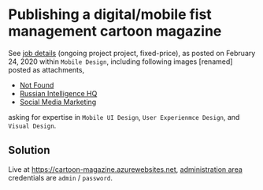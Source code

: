 # Publishing a digital/mobile fist management cartoon magazine

See [job details](docs/job-details.pdf) (ongoing project project, fixed-price), as posted on February 24, 2020 within `Mobile Design`, including following images [renamed] posted as attachments,

- [Not Found](docs/not-found.jpg)
- [Russian Intelligence HQ](docs/russian-intelligence-hq.jpg)
- [Social Media Marketing](docs/social-media-marketing.jpg)

asking for expertise in `Mobile UI Design`, `User Experienmce Design`, and `Visual Design`.

## Solution

Live at https://cartoon-magazine.azurewebsites.net, [administration area](https://cartoon-magazine.azurewebsites.net/manager) credentials are `admin` / `password`.
